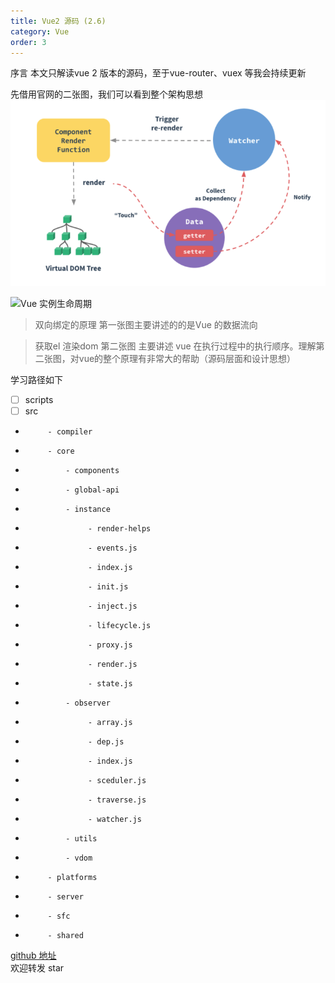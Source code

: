```yaml
---
title: Vue2 源码 (2.6)
category: Vue
order: 3
---
```


序言 
    本文只解读vue 2 版本的源码，至于vue-router、vuex 等我会持续更新

先借用官网的二张图，我们可以看到整个架构思想
![image-20210715173119347](assets/image-20210715173119347.png)

![Vue 实例生命周期](https://cn.vuejs.org/images/lifecycle.png)

> 双向绑定的原理
    第一张图主要讲述的的是Vue 的数据流向


> 获取el 渲染dom
    第二张图 主要讲述 vue 在执行过程中的执行顺序。理解第二张图，对vue的整个原理有非常大的帮助（源码层面和设计思想）

学习路径如下

-   [ ] scripts
-   [ ] src
-          - compiler
-          - core
-              - components
-              - global-api
-              - instance
-                   - render-helps
-                   - events.js
-                   - index.js
-                   - init.js
-                   - inject.js
-                   - lifecycle.js
-                   - proxy.js
-                   - render.js
-                   - state.js
-              - observer
-                   - array.js
-                   - dep.js
-                   - index.js
-                   - sceduler.js
-                   - traverse.js
-                   - watcher.js
-              - utils
-              - vdom
-          - platforms
-          - server
-          - sfc
-          - shared




[github 地址](git@github.com:wenwangzhishang/vue_code_explain.git)   
欢迎转发 star